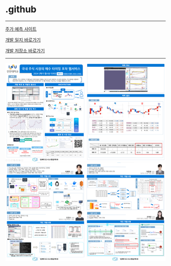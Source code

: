 # .github

---
[주가 예측 사이트](https://jeus.site/)

[개발 일지 바로가기](https://inu-capstone-zeus.github.io/)

[개발 저장소 바로가기](https://github.com/INU-Capstone-ZEUS/)  


---

![](/image/판넬1.png)
![](/image/판넬2.png)
